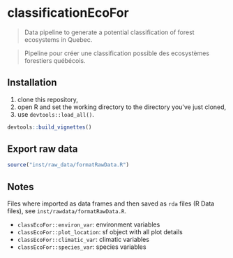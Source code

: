 # classificationEcoFor

> Data pipeline to generate a potential classification of forest ecosystems in Quebec.

> Pipeline pour créer une classification possible des ecosystèmes forestiers québécois.



## Installation

1. clone this repository,
2. open R and set the working directory to the directory you've just cloned,
2. use `devtools::load_all()`.


```R
devtools::build_vignettes()
```



## Export raw data 

```R
source("inst/raw_data/formatRawData.R")
```


## Notes 

Files where imported as data frames and then saved as `rda` files (R Data files), see `inst/rawdata/formatRawData.R`.

- `classEcoFor::environ_var`: environment variables
- `classEcoFor::plot_location`: sf object with all plot details
- `classEcoFor::climatic_var`: climatic variables
- `classEcoFor::species_var`: species variables

